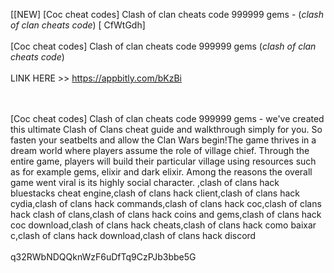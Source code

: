 [[NEW] [Coc cheat codes] Clash of clan cheats code 999999 gems - (*clash of clan cheats code*) [ CfWtGdh]
<br>
<br>[Coc cheat codes] Clash of clan cheats code 999999 gems (*clash of clan cheats code*)
<br>
<br>LINK HERE >> https://appbitly.com/bKzBi

<br>
<br>[Coc cheat codes] Clash of clan cheats code 999999 gems - we've created this ultimate Clash of Clans cheat guide and walkthrough simply for you.  So fasten your seatbelts and allow the Clan Wars begin!The game thrives in a dream world where players assume the role of village chief.  Through the entire game, players will build their particular village using resources such as for example gems, elixir and dark elixir.  Among the reasons the overall game went viral is its highly social character.  ,clash of clans hack bluestacks cheat engine,clash of clans hack client,clash of clans hack cydia,clash of clans hack commands,clash of clans hack coc,clash of clans hack clash of clans,clash of clans hack coins and gems,clash of clans hack coc download,clash of clans hack cheats,clash of clans hack como baixar c,clash of clans hack download,clash of clans hack discord
<br>
<br>q32RWbNDQQknWzF6uDfTq9CzPJb3bbe5G
<br>
